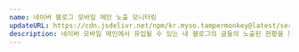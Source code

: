 ```yaml
---
name: 네이버 블로그 모바일 메인 노출 모니터링
updateURL: https://cdn.jsdelivr.net/npm/kr.myso.tampermonkey@latest/service/com.naver.blog-prologue.mainview.analysis.user.js
description: 네이버 모바일 메인에서 유입될 수 있는 내 블로그의 글들의 노출된 현황을 모니터링 할 수 있습니다.
---
```

